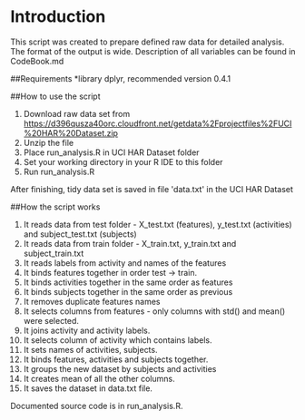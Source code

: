Introduction
============
This script was created to prepare defined raw data for detailed analysis.
The format of the output is wide.
Description of all variables can be found in CodeBook.md

##Requirements
*library dplyr, recommended version 0.4.1

##How to use the script
1. Download raw data set from https://d396qusza40orc.cloudfront.net/getdata%2Fprojectfiles%2FUCI%20HAR%20Dataset.zip
2. Unzip the file 
3. Place run_analysis.R in UCI HAR Dataset folder
4. Set your working directory in your R IDE to this folder
5. Run run_analysis.R

After finishing, tidy data set is saved in file 'data.txt' in the UCI HAR Dataset

##How the script works
1. It reads data from test folder - X_test.txt (features), y_test.txt (activities) and subject_test.txt (subjects)
2. It reads data from train folder - X_train.txt, y_train.txt and subject_train.txt
3. It reads labels from activity and names of the features
4. It binds features together in order test -> train. 
5. It binds activities together in the same order as features
6. It binds subjects together in the same order as previous
7. It removes duplicate features names
8. It selects columns from features - only columns with std() and mean() were selected.
9. It joins activity and activity labels.
10. It selects column of activity which contains labels.
11. It sets names of activities, subjects.
12. It binds features, activities and subjects together.
13. It groups the new dataset by subjects and activities
14. It creates mean of all the other columns.
15. It saves the dataset in data.txt file.

Documented source code is in run_analysis.R.




